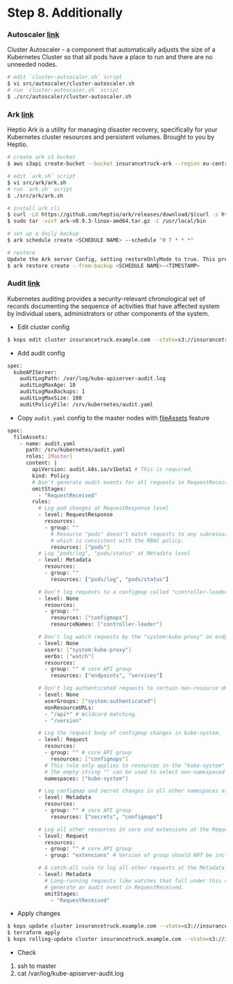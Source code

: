 # Step 8. Additionally

### Autoscaler [link](https://github.com/kubernetes/kops/tree/master/addons/cluster-autoscaler)

Cluster Autoscaler - a component that automatically adjusts the size of a Kubernetes Cluster so that all pods have a place to run and there are no unneeded nodes. 

```sh
# edit `cluster-autoscaler.sh` script
$ vi src/autoscaler/cluster-autoscaler.sh
# run `cluster-autoscaler.sh` script
$ ./src/autoscaler/cluster-autoscaler.sh
```

### Ark [link](https://github.com/heptio/ark)

Heptio Ark is a utility for managing disaster recovery, specifically for your Kubernetes cluster resources and persistent volumes. Brought to you by Heptio.

```sh
# create ark s3 bucket
$ aws s3api create-bucket --bucket insurancetruck-ark --region eu-central-1 --create-bucket-configuration LocationConstraint=eu-central-1

# edit `ark.sh` script
$ vi src/ark/ark.sh
# run `ark.sh` script
$ ./src/ark/ark.sh

# install ark cli
$ curl -LO https://github.com/heptio/ark/releases/download/$(curl -s https://api.github.com/repos/heptio/ark/releases/latest | grep tag_name | cut -d '"' -f 4)/ark-$(curl -s https://api.github.com/repos/heptio/ark/releases/latest | grep tag_name | cut -d '"' -f 4)-linux-amd64.tar.gz | tar zx
$ sudo tar -xzvf ark-v0.9.3-linux-amd64.tar.gz -C /usr/local/bin

# set up a daily backup
$ ark schedule create <SCHEDULE NAME> --schedule "0 7 * * *"

# restore
Update the Ark server Config, setting restoreOnlyMode to true. This prevents Backup objects from being created or deleted during your Restore process.
$ ark restore create --from-backup <SCHEDULE NAME>-<TIMESTAMP>
```

### Audit [link](https://github.com/kubernetes/kops/blob/master/docs/cluster_spec.md#audit-logging)

Kubernetes auditing provides a security-relevant chronological set of records documenting the sequence of activities that have affected system by individual users, administrators or other components of the system.

* Edit cluster config

```sh
$ kops edit cluster insurancetruck.example.com --state=s3://insurancetruck-k8s-ss
```

* Add audit config

```sh
spec:
  kubeAPIServer:
    auditLogPath: /var/log/kube-apiserver-audit.log
    auditLogMaxAge: 10
    auditLogMaxBackups: 1
    auditLogMaxSize: 100
    auditPolicyFile: /srv/kubernetes/audit.yaml
```

* Copy `audit.yaml` config to the master nodes with [fileAssets](https://github.com/kubernetes/kops/blob/master/docs/cluster_spec.md#fileassets) feature
 
```sh
spec:
  fileAssets:
    - name: audit.yaml
      path: /srv/kubernetes/audit.yaml
      roles: [Master]
      content: |
        apiVersion: audit.k8s.io/v1beta1 # This is required.
        kind: Policy
        # Don't generate audit events for all requests in RequestReceived stage.
        omitStages:
          - "RequestReceived"
        rules:
          # Log pod changes at RequestResponse level
          - level: RequestResponse
            resources:
            - group: ""
              # Resource "pods" doesn't match requests to any subresource of pods,
              # which is consistent with the RBAC policy.
              resources: ["pods"]
          # Log "pods/log", "pods/status" at Metadata level
          - level: Metadata
            resources:
            - group: ""
              resources: ["pods/log", "pods/status"]

          # Don't log requests to a configmap called "controller-leader"
          - level: None
            resources:
            - group: ""
              resources: ["configmaps"]
              resourceNames: ["controller-leader"]

          # Don't log watch requests by the "system:kube-proxy" on endpoints or services
          - level: None
            users: ["system:kube-proxy"]
            verbs: ["watch"]
            resources:
            - group: "" # core API group
              resources: ["endpoints", "services"]

          # Don't log authenticated requests to certain non-resource URL paths.
          - level: None
            userGroups: ["system:authenticated"]
            nonResourceURLs:
            - "/api*" # Wildcard matching.
            - "/version"

          # Log the request body of configmap changes in kube-system.
          - level: Request
            resources:
            - group: "" # core API group
              resources: ["configmaps"]
            # This rule only applies to resources in the "kube-system" namespace.
            # The empty string "" can be used to select non-namespaced resources.
            namespaces: ["kube-system"]

          # Log configmap and secret changes in all other namespaces at the Metadata level.
          - level: Metadata
            resources:
            - group: "" # core API group
              resources: ["secrets", "configmaps"]

          # Log all other resources in core and extensions at the Request level.
          - level: Request
            resources:
            - group: "" # core API group
            - group: "extensions" # Version of group should NOT be included.

          # A catch-all rule to log all other requests at the Metadata level.
          - level: Metadata
            # Long-running requests like watches that fall under this rule will not
            # generate an audit event in RequestReceived.
            omitStages:
              - "RequestReceived"
```

* Apply changes

```sh
$ kops update cluster insurancetruck.example.com --state=s3://insurancetruck-k8s-ss  --yes --out=. --target=terraform
$ terraform apply
$ kops rolling-update cluster insurancetruck.example.com --state=s3://insurancetruck-k8s-ss --yes
```

* Check

1. ssh to master
2. cat /var/log/kube-apiserver-audit.log